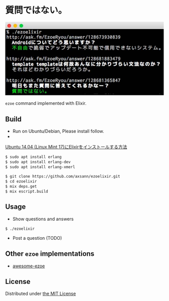 質問ではない。
=========
![screenshot](https://raw.githubusercontent.com/axsann/images/master/ezoelixir/screenshot.jpg)

`ezoe` command implemented with Elixir.


## Build
- Run on Ubuntu/Debian, Please install follow.
- 
[Ubuntu 14.04 (Linux Mint 17)にElixirをインストールする方法](http://asakandata.hatenablog.com/entry/2015/06/20/005405)
```
$ sudo apt install erlang
$ sudo apt install erlang-dev
$ sudo apt install erlang-xmerl
```
```
$ git clone https://github.com/axsann/ezoelixir.git
$ cd ezoelixir
$ mix deps.get
$ mix escript.build
```
## Usage
- Show questions and answers

```
$ ./ezoelixir
```

- Post a question (TODO)

## Other `ezoe` implementations
- [awesome-ezoe](https://github.com/mattn/awesome-ezoe)

## License
Distributed under [the MIT License](http://opensource.org/licenses/MIT)
